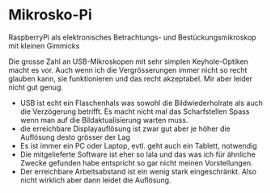 # Mikrosko-Pi
RaspberryPi als elektronisches Betrachtungs- und Bestückungsmikroskop mit kleinen Gimmicks 

Die grosse Zahl an USB-Mikroskopen mit sehr simplen Keyhole-Optiken macht es vor. Auch wenn ich die Vergrösserungen immer nicht so recht glauben kann, sie funktionieren und das recht akzeptabel. Mir aber leider nicht gut genug.

- USB ist echt ein Flaschenhals was sowohl die Bildwiederholrate als auch die Verzögerung betrifft. Es macht nicht mal das Scharfstellen Spass wenn man auf die Bildaktualisierung warten muss.
- die erreichbare Displayauflösung ist zwar gut aber je höher die Auflösung desto grösser der Lag
- Es ist immer ein PC oder Laptop, evtl. geht auch ein Tablett, notwendig
- Die mitgelieferte Software ist eher so lala und das was ich für ähnliche Zwecke gefunden habe entspricht so gar nicht meinen Vorstellungen.
- Der erreichbare Arbeitsabstand ist ein wenig stark eingeschränkt. Also nicht wirklich aber dann leidet die Auflösung.

